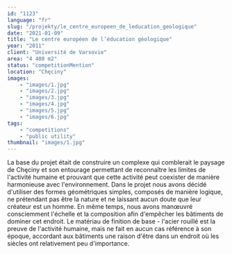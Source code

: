 ```yaml
---
id: "1123"
language: "fr"
slug: "/projekty/le_centre_europeen_de_leducation_geologique"
date: "2021-01-09"
title: "Le centre européen de l’éducation géologique"
year: "2011"
client: "Université de Varsovie"
area: "4 400 m2"
status: "competitionMention"
location: "Chęciny"
images: 
    - "images/1.jpg"
    - "images/2.jpg"
    - "images/3.jpg"
    - "images/4.jpg"    
    - "images/5.jpg"    
    - "images/6.jpg"    
tags: 
    - "competitions"
    - "public utility"
thumbnail: "images/1.jpg"
---
```

La base du projet était de construire un complexe qui comblerait le paysage de Chęciny et son entourage permettant de reconnaître les limites de l'activité humaine et prouvant que cette activité peut coexister de manière harmonieuse avec l'environnement. Dans le projet nous avons décidé d'utiliser des formes géométriques simples, composés de manière logique, ne prétendant pas être la nature et ne laissant aucun doute que leur créateur est un homme. En même temps, nous avons manœuvré consciemment l'échelle et la composition afin d'empêcher les bâtiments de dominer cet endroit. Le matériau de finition de base - l'acier rouillé est la preuve de l'activité humaine, mais ne fait en aucun cas référence à&nbsp;son époque, accordant aux bâtiments une raison d'être dans un endroit où les siècles ont relativement peu d'importance.

